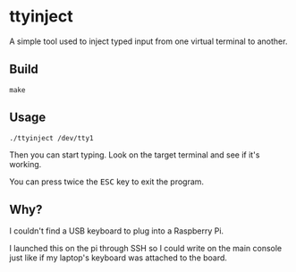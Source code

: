 # ttyinject

A simple tool used to inject typed input from one virtual terminal to another.

## Build

```
make
```

## Usage

```
./ttyinject /dev/tty1
```

Then you can start typing. Look on the target terminal and see if it's working.

You can press twice the <kbd>ESC</kbd> key to exit the program.

## Why?

I couldn't find a USB keyboard to plug into a Raspberry Pi.

I launched this on the pi through SSH so I could write on the main console just like if my laptop's keyboard was attached to the board.
